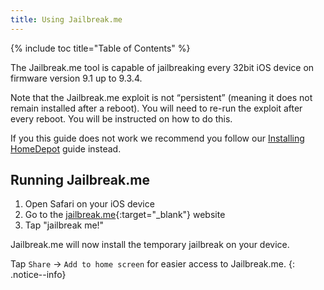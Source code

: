 ```yaml
---
title: Using Jailbreak.me
---
```


{% include toc title="Table of Contents" %}

The Jailbreak.me tool is capable of jailbreaking every 32bit iOS device on firmware version 9.1 up to 9.3.4.

Note that the Jailbreak.me exploit is not “persistent” (meaning it does not remain installed after a reboot). You will need to re-run the exploit after every reboot. You will be instructed on how to do this.

If you this guide does not work we recommend you follow our [Installing HomeDepot](installing-homedepot) guide instead.

## Running Jailbreak.me

1. Open Safari on your iOS device
1. Go to the [jailbreak.me](https://jailbreak.me/){:target="_blank"} website
1. Tap "jailbreak me!"

Jailbreak.me will now install the temporary jailbreak on your device.

Tap `Share` -> `Add to home screen` for easier access to Jailbreak.me.
{: .notice--info}

